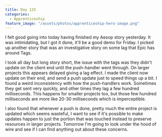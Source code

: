 ```yaml
---
title: Day 125
categories:
  - Apprenticeship
feature_image: "/assets/photos/apprenticeship-hero-image.png"
---
```


I felt good going into today having finished my Aesop story yesterday. It was intimidating, but
I got it done, it'll be a good demo for Friday. I picked up another story that was an investigative
story on some lag that Epic has around Tags.

I took all day but long story short, the issue with the tags was they didn't update on the client
end until the push-handler went through. On larger projects this appears delayed giving a lag effect.
I made the client now update on their end, and send a push update just to speed things up a bit.
I found a weird inconsistency with how the push-handlers work. Sometimes they get sent very quickly,
and other times they lag a few hundred milliseconds. This happens for smaller projects too, but those
few hundred milliseconds are more like 20-30 milliseconds which is imperceptible.

I also found that whenever a push is done, pretty much the entire project is updated which seems
wasteful, I want to see if it's possible to make updates happen to just the portion that was touched
instead to preserve resources in larger projects. Tomorrow I'm going to look under the hood of wire
and see if I can find anything out about these concerns.